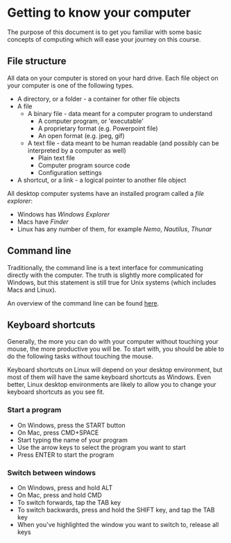 # Getting to know your computer

The purpose of this document is to get you familiar with some basic concepts of computing which will ease your journey on this course.

## File structure

All data on your computer is stored on your hard drive. Each file object on your computer is one of the following types.
* A directory, or a folder - a container for other file objects
* A file
  * A binary file - data meant for a computer program to understand
    * A computer program, or 'executable'
    * A proprietary format (e.g. Powerpoint file)
    * An open format (e.g. jpeg, gif)
  * A text file - data meant to be human readable (and possibly can be interpreted by a computer as well)
    * Plain text file
    * Computer program source code
    * Configuration settings
* A shortcut, or a link - a logical pointer to another file object

All desktop computer systems have an installed program called a *file explorer*:
* Windows has *Windows Explorer*
* Macs have *Finder*
* Linux has any number of them, for example *Nemo*, *Nautilus*, *Thunar*

## Command line

Traditionally, the command line is a text interface for communicating directly with the computer. The truth is slightly more complicated for Windows, but this statement is still true for Unix systems (which includes Macs and Linux).

An overview of the command line can be found [here](./cli.md).

## Keyboard shortcuts

Generally, the more you can do with your computer without touching your mouse, the more productive you will be. To start with, you should be able to do the following tasks without touching the mouse.

Keyboard shortcuts on Linux will depend on your desktop environment, but most of them will have the same keyboard shortcuts as Windows. Even better, Linux desktop environments are likely to allow you to change your keyboard shortcuts as you see fit.

### Start a program

* On Windows, press the START button
* On Mac, press CMD+SPACE
* Start typing the name of your program
* Use the arrow keys to select the program you want to start
* Press ENTER to start the program

### Switch between windows

* On Windows, press and hold ALT
* On Mac, press and hold CMD
* To switch forwards, tap the TAB key
* To switch backwards, press and hold the SHIFT key, and tap the TAB key
* When you've highlighted the window you want to switch to, release all keys